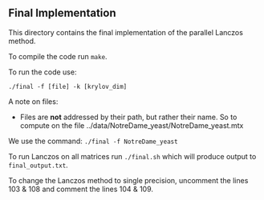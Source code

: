 ## Final Implementation

This directory contains the final implementation of the parallel Lanczos method.

To compile the code run ```make```. 

To run the code use:

```
./final -f [file] -k [krylov_dim]
```

A note on files: 
  - Files are **not** addressed by their path, but rather their name. So to compute on the file ../data/NotreDame_yeast/NotreDame_yeast.mtx 

  We use the command:
    ```./final -f NotreDame_yeast ```

To run Lanczos on all matrices run ```./final.sh``` which will produce output to ```final_output.txt```.

To change the Lanczos method to single precision, uncomment the lines 103 & 108 and comment the lines 104 & 109.
